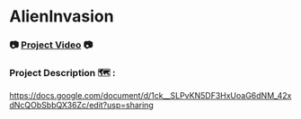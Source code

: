 # AlienInvasion

### 📷 **[Project Video](https://drive.google.com/file/d/1dtqVbpyOmHlPWwSqp0vx99eM28p5KJmn/view)** 📷

### **Project Description 🗺️ :**

https://docs.google.com/document/d/1ck__SLPvKN5DF3HxUoaG6dNM_42xdNcQObSbbQX36Zc/edit?usp=sharing
